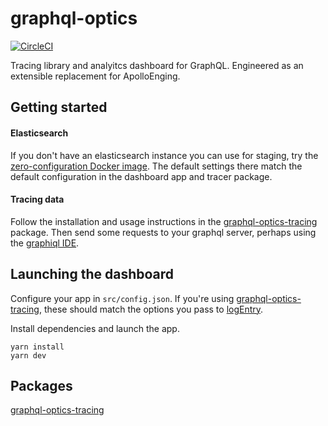 # graphql-optics

[![CircleCI](https://circleci.com/gh/kiwicom/graphql-optics.svg?style=svg)](https://circleci.com/gh/kiwicom/graphql-optics)

Tracing library and analyitcs dashboard for GraphQL. Engineered as an extensible replacement for ApolloEnging.

## Getting started

#### Elasticsearch

If you don't have an elasticsearch instance you can use for staging, try the [zero-configuration Docker image](https://www.docker.elastic.co/). The default settings there match the default configuration in the dashboard app and tracer package.

#### Tracing data

Follow the installation and usage instructions in the [graphql-optics-tracing](packages/tracer) package. Then send some requests to your graphql server, perhaps using the [graphiql IDE](https://github.com/graphql/graphiql).

## Launching the dashboard

Configure your app in `src/config.json`. If you're using [graphql-optics-tracing](packages/tracer), these should match the options you pass to [logEntry](packages/tracer#logentry).

Install dependencies and launch the app.

```
yarn install
yarn dev
```

## Packages

[graphql-optics-tracing](packages/tracer)
